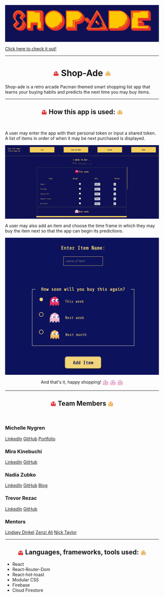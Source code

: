 <img src="./src/assets/shop-ade-title.jpg" alt="image of shop-ade logo" align="center" />

[Click here to check it out!](https://tcl-45-smart-shopping-list.firebaseapp.com/)

<hr>
<h1 align="center">
    <img src="./src/assets/red-blinky.png" width="20" align="center" /> Shop-Ade  
    <img src="./src/assets/yellow-blinky.png" width="20" align="center" />
</h1>

<p>Shop-ade is a retro arcade Pacman themed smart shopping list app that learns your buying habits and predicts the next time you may buy items.
</p>

<hr>

<h2 align="center">
    <img src="./src/assets/red-blinky.png" width="20" align="center" /> How this app is used:
    <img src="./src/assets/yellow-blinky.png" width="20" align="center" />
</h2>
<br>

<p>A user may enter the app with their personal token or input a shared token. A list of items in order of when it may be next purchased is displayed.</p>

<img src="./src/assets/list-view.jpg" alt="screen shot of the list view in Shop-ade" align="center" />

<br>
<p>A user may also add an item and choose the time frame in which they may buy the item next so that the app can begin its predictions.</p>

<img src="./src/assets/additem-view.jpg" alt="screen shot of the add item list view in Shop-ade" align="center" />

<br>

<p align="center">And that's it, happy shopping! 
    <img src="./src/assets/pink-blinky.png" width="20" align="center" />
    <img src="./src/assets/pink-blinky.png" width="20" align="center" />
    <img src="./src/assets/pink-blinky.png" width="20" align="center" />
</p>

<hr>

<h2 align="center">
    <img src="./src/assets/red-blinky.png" width="20" align="center" /> Team Members 
    <img src="./src/assets/yellow-blinky.png" width="20" align="center" />
</h2>
<br>

### Michelle Nygren

[LinkedIn](https://www.linkedin.com/in/michellenygren/) [GitHub](https://github.com/michellerenehey) [Portfolio](https://www.michellenygren.dev/)

### Mira Kinebuchi

[LinkedIn](https://www.linkedin.com/in/mira-kinebuchi/) [GitHub](https://github.com/mira-kine)

### Nadia Zubko

[LinkedIn](https://www.linkedin.com/in/nadezhda-zubko-developer/) [GitHub](https://github.com/N-Zubko) [Blog](https://n-coding.hashnode.dev/)

### Trevor Rezac

[LinkedIn](https://www.linkedin.com/in/trevor-rezac/) [GitHub](https://github.com/Trevor-Rezac)

### Mentors

[Lindsey Dinkel](https://www.linkedin.com/in/lindsey-dinkel/)
[Zenzi Ali](https://www.linkedin.com/in/zenziali/)
[Nick Taylor](https://www.linkedin.com/in/nickytonline/)

<hr>

<h2 align="center">
    <img src="./src/assets/red-blinky.png" width="20" align="center" /> Languages, frameworks, tools used:
    <img src="./src/assets/yellow-blinky.png" width="20" align="center" />
</h2>

- React
- React-Router-Dom
- React-hot-toast
- Modular CSS
- Firebase
- Cloud Firestore
